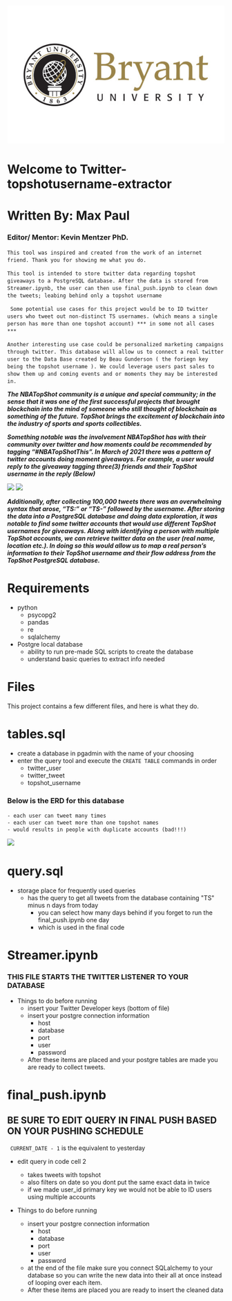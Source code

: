 <img src='assets/bulldogs.jpg'>

# Welcome to Twitter-topshotusername-extractor

# Written By: Max Paul
### Editor/ Mentor: Kevin Mentzer PhD.


```This tool was inspired and created from the work of an internet friend. Thank you for showing me what you do.```


```This tool is intended to store twitter data regarding topshot giveaways to a PostgreSQL database. After the data is stored from Streamer.ipynb, the user can then use final_push.ipynb to clean down the tweets; leabing behind only a topshot username```

``` Some potential use cases for this project would be to ID twitter users who tweet out non-distinct TS usernames. (which means a single person has more than one topshot account) *** in some not all cases ***```

```Another interesting use case could be personalized marketing campaigns through twitter. This database will allow us to connect a real twitter user to the Data Base created by Beau Gunderson ( the foriegn key being the topshot username ). We could leverage users past sales to show them up and coming events and or moments they may be interested in.```


***The NBATopShot community is a unique and special community; in the sense that it was one of the first successful projects that brought blockchain into the mind of someone who still thought of blockchain as something of the future. TopShot brings the excitement of blockchain into the industry of sports and sports collectibles.***




***Something notable was the involvement NBATopShot has with their community over twitter and how moments could be recommended by tagging “#NBATopShotThis”. In March of 2021 there was a pattern of twitter accounts doing moment giveaways. For example, a user would reply to the giveaway tagging three(3) friends and their TopShot username in the reply (Below)*** 

<img src='assets/1.png'> <img src='assets/2.png'><br>



***Additionally, after collecting 100,000 tweets there was an overwhelming syntax that arose, “TS:” or “TS-” followed by the username. After storing the data into a PostgreSQL database and doing data exploration, it was notable to find some twitter accounts that would use different TopShot usernames for giveaways. Along with identifying a person with multiple TopShot accounts, we can retrieve twitter data on the user (real name, location etc.). In doing so this would allow us to map a real person’s information to their TopShot username and their flow address from the TopShot PostgreSQL database.***



# Requirements

- python
	- psycopg2
	- pandas
	- re
	- sqlalchemy
- Postgre local database
	- ability to run pre-made SQL scripts to create the database
	- understand basic queries to extract info needed

# Files

This project contains a few different files, and here is what they do.


# tables.sql

- create a database in pgadmin with the name of your choosing
- enter the query tool and execute the `CREATE TABLE` commands in order
	- twitter_user
	- twitter_tweet
	- topshot_username
### Below is the ERD for this database
	- each user can tweet many times
	- each user can tweet more than one topshot names
	- would results in people with duplicate accounts (bad!!!)
<img src='assets/Picture1.jpg'>


# query.sql

- storage place for frequently used queries
	- has the query to get all tweets from the database containing "TS" minus n days from today
		- you can select how many days behind if you forget to run the final_push.ipynb one day
		- which is used in the final code


# Streamer.ipynb


### THIS FILE STARTS THE TWITTER LISTENER TO YOUR DATABASE
- Things to do before running
	- insert your Twitter Developer keys (bottom of file)
	- insert your postgre connection information
		- host
		- database
		- port 
		- user 
		- password
	- After these items are placed and your postgre tables are made you are ready to collect tweets.



# final_push.ipynb

## BE SURE TO EDIT QUERY IN FINAL PUSH BASED ON YOUR PUSHING SCHEDULE

` CURRENT_DATE - 1` is the equivalent to yesterday

 - edit query in code cell 2
   - takes tweets with topshot
   - also filters on date so you dont put the same exact data in twice
   - if we made user_id primary key we would not be able to ID users using multiple accounts

- Things to do before running
	-  insert your postgre connection information
		- host 
		- database
		- port 
		- user
		- password
	- at the end of the file make sure you connect SQLalchemy to your database so you can write the new data into their all at once instead of looping over each item.
	- After these items are placed you are ready to insert the cleaned data
